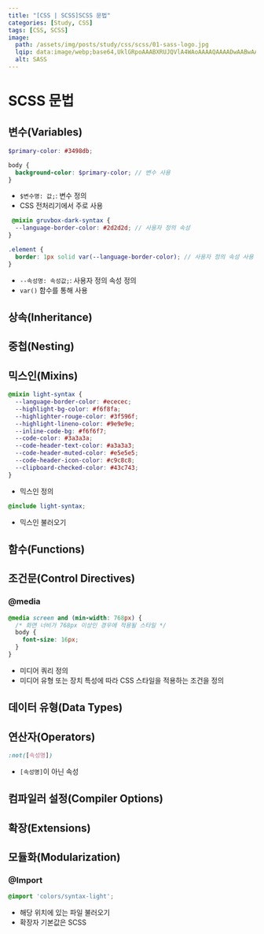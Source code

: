 ```yaml
---
title: "[CSS | SCSS]SCSS 문법"
categories: [Study, CSS]
tags: [CSS, SCSS]
image:
  path: /assets/img/posts/study/css/scss/01-sass-logo.jpg
  lqip: data:image/webp;base64,UklGRpoAAABXRUJQVlA4WAoAAAAQAAAADwAABwAAQUxQSDIAAAARL0AmbZurmr57yyIiqE8oiG0bejIYEQTgqiDA9vqnsUSI6H+oAERp2HZ65qP/VIAWAFZQOCBCAAAA8AEAnQEqEAAIAAVAfCWkAALp8sF8rgRgAP7o9FDvMCkMde9PK7euH5M1m6VWoDXf2FkP3BqV0ZYbO6NA/VFIAAAA
  alt: SASS
---
```


# SCSS 문법

## 변수(Variables)

```scss
$primary-color: #3498db;

body {
  background-color: $primary-color; // 변수 사용
}
```

- `$변수명: 값;`: 변수 정의
- CSS 전처리기에서 주로 사용

```scss
 @mixin gruvbox-dark-syntax {
  --language-border-color: #2d2d2d; // 사용자 정의 속성
}

.element {
  border: 1px solid var(--language-border-color); // 사용자 정의 속성 사용
}
```

- `--속성명: 속성값;`: 사용자 정의 속성 정의
- `var()` 함수를 통해 사용

## 상속(Inheritance)

## 중첩(Nesting)

## 믹스인(Mixins)

```scss
@mixin light-syntax {
  --language-border-color: #ececec;
  --highlight-bg-color: #f6f8fa;
  --highlighter-rouge-color: #3f596f;
  --highlight-lineno-color: #9e9e9e;
  --inline-code-bg: #f6f6f7;
  --code-color: #3a3a3a;
  --code-header-text-color: #a3a3a3;
  --code-header-muted-color: #e5e5e5;
  --code-header-icon-color: #c9c8c8;
  --clipboard-checked-color: #43c743;
}
```

- 믹스인 정의

```scss
@include light-syntax;
```

- 믹스인 불러오기

## 함수(Functions)

## 조건문(Control Directives)

### @media

```scss
@media screen and (min-width: 768px) {
  /* 화면 너비가 768px 이상인 경우에 적용될 스타일 */
  body {
    font-size: 16px;
  }
}
```

- 미디어 쿼리 정의
- 미디어 유형 또는 장치 특성에 따라 CSS 스타일을 적용하는 조건을 정의

## 데이터 유형(Data Types)

## 연산자(Operators)

```scss
:not([속성명])
```

- `[속성명]`이 아닌 속성

## 컴파일러 설정(Compiler Options)

## 확장(Extensions)

## 모듈화(Modularization)

### @Import

```scss
@import 'colors/syntax-light';
```

- 해당 위치에 있는 파일 불러오기
- 확장자 기본값은 SCSS
